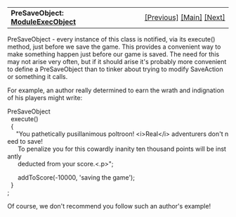 ---
---
<table width="100%" data-border="0" data-cellspacing="0"
data-cellpadding="3" data-bgcolor="#C0C0C0">
<colgroup>
<col style="width: 50%" />
<col style="width: 50%" />
</colgroup>
<tbody>
<tr>
<td style="text-align: left;"><strong>PreSaveObject: <a
href="moduleexecobject.html">ModuleExecObject</a><br />
</strong></td>
<td style="text-align: right;"><a
href="preinitobject.html">[Previous]</a> <a
href="generalintroduction.html">[Main]</a> <a
href="postrestoreobject.html">[Next]</a></td>
</tr>
</tbody>
</table>

  
PreSaveObject - every instance of this class is notified, via its
execute() method, just before we save the game. This provides a
convenient way to make something happen just before our game is saved.
The need for this may not arise very often, but if it should arise it's
probably more convenient to define a PreSaveObject than to tinker about
trying to modify SaveAction or something it calls.  
  
For example, an author really determined to earn the wrath and
indignation of his players might write:  
  
PreSaveObject  
  execute()  
  {  
     "You pathetically pusillanimous poltroon! \<i\>Real\</i\> adventurers don't need to save!   
      To penalize you for this cowardly inanity ten thousand points will be instantly   
      deducted from your score.\<.p\>";  
  
      addToScore(-10000, 'saving the game');      
  }  
;  
  
  
Of course, we don't recommend you follow such an author's example!  
